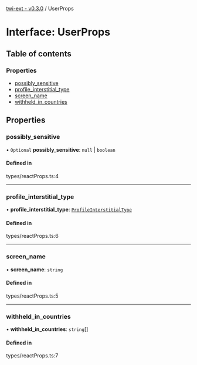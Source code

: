 [twi-ext - v0.3.0](../README.md) / UserProps

# Interface: UserProps

## Table of contents

### Properties

- [possibly\_sensitive](UserProps.md#possibly_sensitive)
- [profile\_interstitial\_type](UserProps.md#profile_interstitial_type)
- [screen\_name](UserProps.md#screen_name)
- [withheld\_in\_countries](UserProps.md#withheld_in_countries)

## Properties

### possibly\_sensitive

• `Optional` **possibly\_sensitive**: ``null`` \| `boolean`

#### Defined in

types/reactProps.ts:4

___

### profile\_interstitial\_type

• **profile\_interstitial\_type**: [`ProfileInterstitialType`](../README.md#profileinterstitialtype)

#### Defined in

types/reactProps.ts:6

___

### screen\_name

• **screen\_name**: `string`

#### Defined in

types/reactProps.ts:5

___

### withheld\_in\_countries

• **withheld\_in\_countries**: `string`[]

#### Defined in

types/reactProps.ts:7
